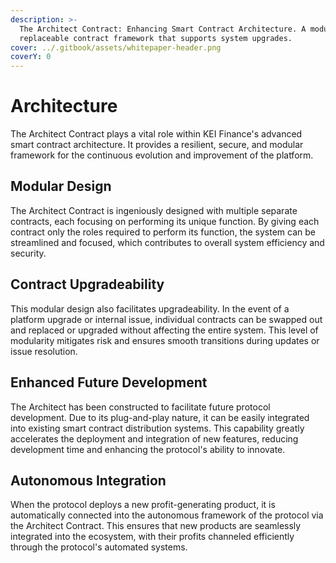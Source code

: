 ```yaml
---
description: >-
  The Architect Contract: Enhancing Smart Contract Architecture. A modular and
  replaceable contract framework that supports system upgrades.
cover: ../.gitbook/assets/whitepaper-header.png
coverY: 0
---
```


# Architecture

The Architect Contract plays a vital role within KEI Finance's advanced smart contract architecture. It provides a resilient, secure, and modular framework for the continuous evolution and improvement of the platform.

## **Modular Design**&#x20;

The Architect Contract is ingeniously designed with multiple separate contracts, each focusing on performing its unique function. By giving each contract only the roles required to perform its function, the system can be streamlined and focused, which contributes to overall system efficiency and security.

## **Contract Upgradeability**&#x20;

This modular design also facilitates upgradeability. In the event of a platform upgrade or internal issue, individual contracts can be swapped out and replaced or upgraded without affecting the entire system. This level of modularity mitigates risk and ensures smooth transitions during updates or issue resolution.

## **Enhanced Future Development**&#x20;

The Architect has been constructed to facilitate future protocol development. Due to its plug-and-play nature, it can be easily integrated into existing smart contract distribution systems. This capability greatly accelerates the deployment and integration of new features, reducing development time and enhancing the protocol's ability to innovate.

## **Autonomous Integration**

When the protocol deploys a new profit-generating product, it is automatically connected into the autonomous framework of the protocol via the Architect Contract. This ensures that new products are seamlessly integrated into the ecosystem, with their profits channeled efficiently through the protocol's automated systems.
